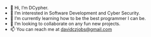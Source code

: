 - 👋 Hi, I’m DCypher.
- 👀 I’m interested in Software Development and Cyber Security.
- 🌱 I’m currently learning how to be the best programmer I can be.
- 💞️ I’m looking to collaborate on any fun new projects. 
- 📫 You can reach me at davidczjobs@gmail.com

<!---
DCy4/DCy4 is a ✨ special ✨ repository because its `README.md` (this file) appears on your GitHub profile.
You can click the Preview link to take a look at your changes.
--->
